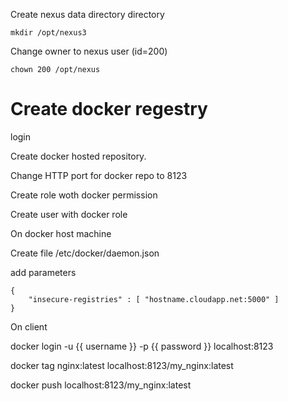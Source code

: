Create nexus data directory directory 

`mkdir /opt/nexus3`

Change owner to nexus user (id=200)

`chown 200 /opt/nexus`

# Create docker regestry

login

Create docker hosted repository.

Change HTTP port for docker repo to 8123

Create role woth docker permission

Create user with docker role

On docker host machine

Create file /etc/docker/daemon.json

add parameters

```
{
    "insecure-registries" : [ "hostname.cloudapp.net:5000" ]
}
```

On client

docker login -u {{ username }} -p {{ password }} localhost:8123

docker tag nginx:latest localhost:8123/my_nginx:latest

docker push localhost:8123/my_nginx:latest
